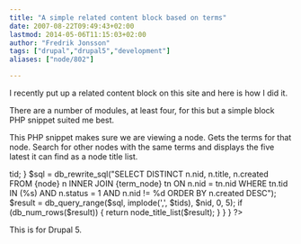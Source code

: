 ```yaml
---
title: "A simple related content block based on terms"
date: 2007-08-22T09:49:43+02:00
lastmod: 2014-05-06T11:15:03+02:00
author: "Fredrik Jonsson"
tags: ["drupal","drupal5","development"]
aliases: ["node/802"]

---
```




I recently put up a related content block on this site and here is how I did it.

There are a number of modules, at least four, for this but a simple block PHP snippet  suited me best.

This PHP snippet makes sure we are viewing a node. Gets the terms for that node. Search for other nodes with the same terms and displays the five latest it can find as a node title list.

<?php
if (arg(0) == 'node' && is_numeric(arg(1)) && is_null(arg(2))) {
  $nid = (int)arg(1);
  if ($terms = taxonomy_node_get_terms($nid)) {
    $tids = array();
    foreach ($terms as $term) {
      $tids[] = $term->tid;
    }
    $sql = db_rewrite_sql("SELECT DISTINCT n.nid, n.title, n.created 
      FROM {node} n INNER JOIN {term_node} tn ON n.nid = tn.nid 
      WHERE tn.tid IN (%s) AND n.status = 1 AND n.nid != %d 
      ORDER BY n.created DESC");
    $result = db_query_range($sql, implode(',', $tids), $nid, 0, 5);
    if (db_num_rows($result)) {
      return node_title_list($result);
    }
  }
}
?>

This is for Drupal 5.

